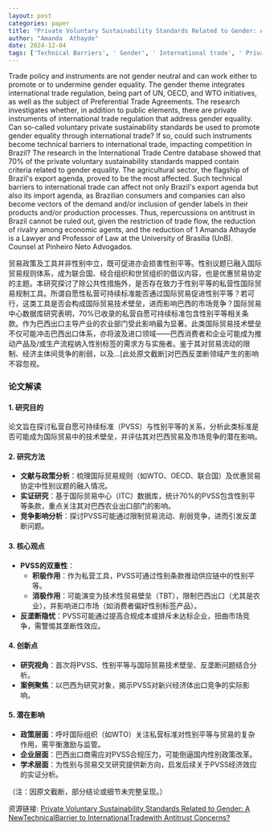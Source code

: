 ```yaml
---
layout: post
categories: paper
title: "Private Voluntary Sustainability Standards Related to Gender: A NewTechnicalBarrier to InternationalTradewith Antitrust Concerns?"
author: "Amanda  Athayde"
date: 2024-12-04
tags: ['Technical Barriers', ' Gender', ' International trade', ' Private voluntary sustainability standards']
---
```


Trade policy and instruments are not gender neutral and can work either to promote or to undermine gender equality. The gender theme integrates international trade regulation, being part of UN, OECD, and WTO initiatives, as well as the subject of Preferential Trade Agreements. The research investigates whether, in addition to public elements, there are private instruments of international trade regulation that address gender equality. Can so-called voluntary private sustainability standards be used to promote gender equality through international trade? If so, could such instruments become technical barriers to international trade, impacting competition in Brazil? The research in the International Trade Centre database showed that 70% of the private voluntary sustainability standards mapped contain criteria related to gender equality. The agricultural sector, the flagship of Brazil's export agenda, proved to be the most affected. Such technical barriers to international trade can affect not only Brazil's export agenda but also its import agenda, as Brazilian consumers and companies can also become vectors of the demand and/or inclusion of gender labels in their products and/or production processes. Thus, repercussions on antitrust in Brazil cannot be ruled out, given the restriction of trade flow, the reduction of rivalry among economic agents, and the reduction of 1 Amanda Athayde is a Lawyer and Professor of Law at the University of Brasília (UnB). Counsel at Pinheiro Neto Advogados.

贸易政策及工具并非性别中立，既可促进亦会损害性别平等。性别议题已融入国际贸易规则体系，成为联合国、经合组织和世贸组织的倡议内容，也是优惠贸易协定的主题。本研究探讨了除公共性措施外，是否存在致力于性别平等的私营性国际贸易规制工具。所谓自愿性私营可持续标准能否通过国际贸易促进性别平等？若可行，这类工具是否会构成国际贸易技术壁垒，进而影响巴西的市场竞争？国际贸易中心数据库研究表明，70%已收录的私营自愿可持续标准包含性别平等相关条款。作为巴西出口主导产业的农业部门受此影响最为显著。此类国际贸易技术壁垒不仅可能冲击巴西出口体系，亦将波及进口领域——巴西消费者和企业可能成为推动产品及/或生产流程纳入性别标签的需求方与实施者。鉴于其对贸易流动的限制、经济主体间竞争的削弱，以及...[此处原文截断]对巴西反垄断领域产生的影响不容忽视。

### **论文解读**  

#### **1. 研究目的**  
论文旨在探讨私营自愿可持续标准（PVSS）与性别平等的关系，分析此类标准是否可能成为国际贸易中的技术壁垒，并评估其对巴西贸易及市场竞争的潜在影响。  

#### **2. 研究方法**  
- **文献与政策分析**：梳理国际贸易规则（如WTO、OECD、联合国）及优惠贸易协定中性别议题的融入情况。  
- **实证研究**：基于国际贸易中心（ITC）数据库，统计70%的PVSS包含性别平等条款，重点关注其对巴西农业出口部门的影响。  
- **竞争影响分析**：探讨PVSS可能通过限制贸易流动、削弱竞争，进而引发反垄断问题。  

#### **3. 核心观点**  
- **PVSS的双重性**：  
  - **积极作用**：作为私营工具，PVSS可通过性别条款推动供应链中的性别平等。  
  - **消极作用**：可能演变为技术性贸易壁垒（TBT），限制巴西出口（尤其是农业），并影响进口市场（如消费者偏好性别标签产品）。  
- **反垄断隐忧**：PVSS可能通过提高合规成本或排斥未达标企业，扭曲市场竞争，需警惕其垄断性效应。  

#### **4. 创新点**  
- **研究视角**：首次将PVSS、性别平等与国际贸易技术壁垒、反垄断问题结合分析。  
- **案例聚焦**：以巴西为研究对象，揭示PVSS对新兴经济体出口竞争的实际影响。  

#### **5. 潜在影响**  
- **政策层面**：呼吁国际组织（如WTO）关注私营标准对性别平等与贸易的复杂作用，需平衡激励与监管。  
- **企业层面**：巴西出口商需应对PVSS合规压力，可能倒逼国内性别政策改革。  
- **学术层面**：为性别与贸易交叉研究提供新方向，启发后续关于PVSS经济效应的实证分析。  

（注：因原文截断，部分结论或细节未完整呈现。）

资源链接: [Private Voluntary Sustainability Standards Related to Gender: A NewTechnicalBarrier to InternationalTradewith Antitrust Concerns?](https://papers.ssrn.com/sol3/papers.cfm?abstract_id=5003706)

